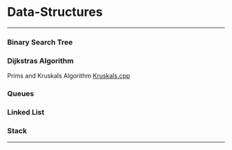 # Data-Structures
-------------------------------------------------------------------------------------------------------------------------------------------------------------------------------

### Binary Search Tree  

### Dijkstras Algorithm

Prims and Kruskals Algorithm [Kruskals.cpp](Kruskals.cpp)

### Queues

### Linked List

### Stack

-------------------------------------------------------------------------------------------------------------------------------------------------------------------------------

